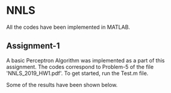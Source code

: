 # NNLS

All the codes have been implemented in MATLAB.

## Assignment-1

A basic Perceptron Algorithm was implemented as a part of this assignment. The codes correspond to Problem-5 of the file 'NNLS_2019_HW1.pdf'. To get started, run the Test.m file.

Some of the results have been shown below.

